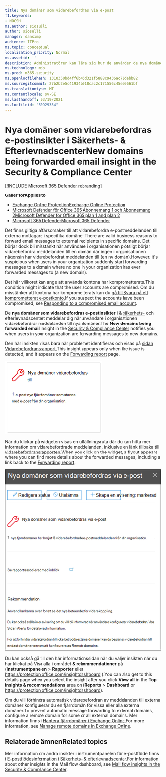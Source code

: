 ```yaml
---
title: Nya domäner som vidarebefordras via e-post
f1.keywords:
- NOCSH
ms.author: siosulli
author: siosulli
manager: dansimp
audience: ITPro
ms.topic: conceptual
localization_priority: Normal
ms.assetid: ''
description: Administratörer kan lära sig hur de använder de nya domänerna som vidarebefordras e-postinsikter i instrumentpanelen för e-postflöde i säkerhets- och efterlevnadscentret för & för att undersöka när användarna vidarebefordrar meddelanden till externa domäner som aldrig har vidarebefordrats till.
ms.technology: mdo
ms.prod: m365-security
ms.openlocfilehash: 1310350bd4ff6b43d321f5888c9436ac71debb82
ms.sourcegitcommit: 27b2b2e5c41934b918cac2c171556c45e36661bf
ms.translationtype: MT
ms.contentlocale: sv-SE
ms.lasthandoff: 03/19/2021
ms.locfileid: "50929354"
---
```

# <a name="new-domains-being-forwarded-email-insight-in-the-security--compliance-center"></a><span data-ttu-id="22c47-103">Nya domäner som vidarebefordras e-postinsikter i Säkerhets- & Efterlevnadscenter</span><span class="sxs-lookup"><span data-stu-id="22c47-103">New domains being forwarded email insight in the Security & Compliance Center</span></span>

[!INCLUDE [Microsoft 365 Defender rebranding](../includes/microsoft-defender-for-office.md)]

<span data-ttu-id="22c47-104">**Gäller för**</span><span class="sxs-lookup"><span data-stu-id="22c47-104">**Applies to**</span></span>
- [<span data-ttu-id="22c47-105">Exchange Online Protection</span><span class="sxs-lookup"><span data-stu-id="22c47-105">Exchange Online Protection</span></span>](exchange-online-protection-overview.md)
- [<span data-ttu-id="22c47-106">Microsoft Defender för Office 365 Abonnemang 1 och Abonnemang 2</span><span class="sxs-lookup"><span data-stu-id="22c47-106">Microsoft Defender for Office 365 plan 1 and plan 2</span></span>](office-365-atp.md)
- [<span data-ttu-id="22c47-107">Microsoft 365 Defender</span><span class="sxs-lookup"><span data-stu-id="22c47-107">Microsoft 365 Defender</span></span>](../mtp/microsoft-threat-protection.md)

<span data-ttu-id="22c47-108">Det finns giltiga affärsorsaker till att vidarebefordra e-postmeddelanden till externa mottagare i specifika domäner.</span><span class="sxs-lookup"><span data-stu-id="22c47-108">There are valid business reasons to forward email messages to external recipients in specific domains.</span></span> <span data-ttu-id="22c47-109">Det börjar dock bli misstänkt när användare i organisationen plötsligt börjar vidarebefordra meddelanden till en domän där ingen i organisationen någonsin har vidarebefordrat meddelanden till (en ny domän).</span><span class="sxs-lookup"><span data-stu-id="22c47-109">However, it's suspicious when users in your organization suddenly start forwarding messages to a domain where no one in your organization has ever forwarded messages to (a new domain).</span></span>

<span data-ttu-id="22c47-110">Det här villkoret kan ange att användarkontona har komprometterats.</span><span class="sxs-lookup"><span data-stu-id="22c47-110">This condition might indicate that the user accounts are compromised.</span></span> <span data-ttu-id="22c47-111">Om du misstänker att kontona har komprometterats kan du [gå till Svara på ett komprometterat e-postkonto.](responding-to-a-compromised-email-account.md)</span><span class="sxs-lookup"><span data-stu-id="22c47-111">If you suspect the accounts have been compromised, see [Responding to a compromised email account](responding-to-a-compromised-email-account.md).</span></span>

<span data-ttu-id="22c47-112">De **nya domäner som vidarebefordras e-postinsikter** i & [säkerhets-](https://protection.office.com) och efterlevnadscentret meddelar dig när användare i organisationen vidarebefordrar meddelanden till nya domäner.</span><span class="sxs-lookup"><span data-stu-id="22c47-112">The **New domains being forwarded email** insight in the [Security & Compliance Center](https://protection.office.com) notifies you when users in your organization are forwarding messages to new domains.</span></span>

<span data-ttu-id="22c47-113">Den här insikten visas bara när problemet identifieras och visas på [sidan Vidarebefordransrapport.](view-mail-flow-reports.md#forwarding-report)</span><span class="sxs-lookup"><span data-stu-id="22c47-113">This insight appears only when the issue is detected, and it appears on the [Forwarding report](view-mail-flow-reports.md#forwarding-report) page.</span></span>

![Nya domäner som vidarebefordras via e-post](../../media/mfi-new-domains-being-forwarded.png)

<span data-ttu-id="22c47-115">När du klickar på widgeten visas en utfällningsruta där du kan hitta mer information om vidarebefordrade meddelanden, inklusive en länk tillbaka till [vidarebefordransrapporten.](view-mail-flow-reports.md#forwarding-report)</span><span class="sxs-lookup"><span data-stu-id="22c47-115">When you click on the widget, a flyout appears where you can find more details about the forwarded messages, including a link back to the [Forwarding report](view-mail-flow-reports.md#forwarding-report).</span></span>

![Information som visas när du klickar på e-postinsikterna Nya domäner som vidarebefordras](../../media/mfi-new-domains-being-forwarded-details.png)

<span data-ttu-id="22c47-117">Du kan också gå till den här informationssidan  när du väljer insikten när du har klickat på Visa alla i området **& rekommendationer** på (**Instrumentpanelen** \> **Rapporter** eller <https://protection.office.com/insightdashboard> ).</span><span class="sxs-lookup"><span data-stu-id="22c47-117">You can also get to this details page when you select the insight after you click **View all** in the **Top insights & recommendations** area on (**Reports** \> **Dashboard** or <https://protection.office.com/insightdashboard>).</span></span>

<span data-ttu-id="22c47-118">Om du vill förhindra automatisk vidarebefordran av meddelanden till externa domäner konfigurerar du en fjärrdomän för vissa eller alla externa domäner.</span><span class="sxs-lookup"><span data-stu-id="22c47-118">To prevent automatic message forwarding to external domains, configure a remote domain for some or all external domains.</span></span> <span data-ttu-id="22c47-119">Mer information finns i [Hantera fjärrdomäner i Exchange Online.](/Exchange/mail-flow-best-practices/remote-domains/manage-remote-domains)</span><span class="sxs-lookup"><span data-stu-id="22c47-119">For more information, see [Manage remote domains in Exchange Online](/Exchange/mail-flow-best-practices/remote-domains/manage-remote-domains).</span></span>

## <a name="related-topics"></a><span data-ttu-id="22c47-120">Relaterade ämnen</span><span class="sxs-lookup"><span data-stu-id="22c47-120">Related topics</span></span>

<span data-ttu-id="22c47-121">Mer information om andra insikter i instrumentpanelen för e-postflöde finns i [E-postflödesinformation i Säkerhets- & efterlevnadscenter.](mail-flow-insights-v2.md)</span><span class="sxs-lookup"><span data-stu-id="22c47-121">For information about other insights in the Mail flow dashboard, see [Mail flow insights in the Security & Compliance Center](mail-flow-insights-v2.md).</span></span>